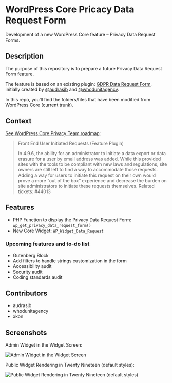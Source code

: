 # WordPress Core Pricacy Data Request Form

Development of a new WordPress Core feature – Privacy Data Request Forms.

## Description

The purpose of this repository is to prepare a future Privacy Data Request Form feature.

The feature is based on an existing plugin: [GDPR Data Request Form](https://wordpress.org/plugins/gdpr-data-request-form/), initially created by [@audrasjb](https://profiles.wordpress.org/audrasjb) and [@whodunitagency](https://profiles.wordpress.org/whodunitagency/).

In this repo, you’ll find the folders/files that have been modified from WordPress Core (current trunk).

## Context

[See WordPress Core Privacy Team roadmap](https://make.wordpress.org/core/roadmap/privacy/):

> Front End User Initiated Requests (Feature Plugin)
> 
> In 4.9.6, the ability for an administrator to initiate a data export or data erasure for a user by email address was added. While this provided sites with the tools to be compliant with new laws and regulations, site owners are still left to find a way to accommodate those requests. Adding a way for users to initiate this request on their own would prove a more “out of the box” experience and decrease the burden on site administrators to initiate these requests themselves.
> Related tickets: #44013

## Features

- PHP Function to display the Privacy Data Request Form: `wp_get_privacy_data_request_form()`
- New Core Widget: `WP_Widget_Data_Request`

### Upcoming features and to-do list

- Gutenberg Block
- Add filters to handle strings customization in the form
- Accessibility audit
- Security audit
- Coding standards audit

## Contributors

- audrasjb
- whodunitagency
- xkon

## Screenshots

Admin Widget in the Widget Screen:

![Admin Widget in the Widget Screen](https://jeanbaptisteaudras.com/images/privacy-widget-admin.png)

Public Widget Rendering in Twenty Nineteen (default styles):

![Public Widget Rendering in Twenty Nineteen (default styles)](https://jeanbaptisteaudras.com/images/privacy-widget-public.png)
